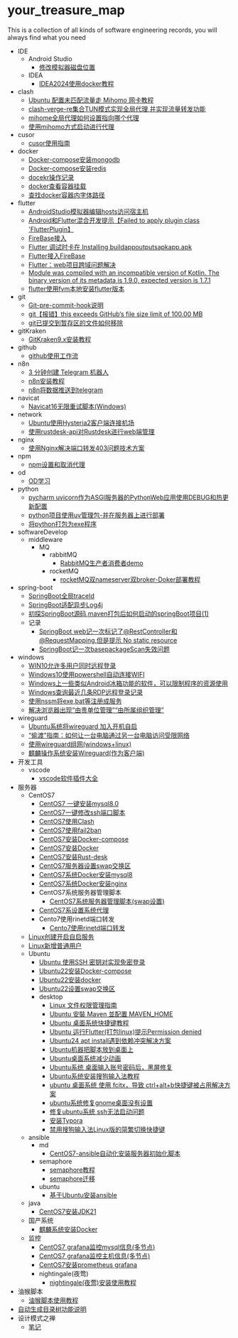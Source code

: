 # your_treasure_map
This is a collection of all kinds of software engineering records, you will always find what you need





- IDE
  - Android Studio
    - [修改模拟器磁盘位置](./IDE/Android%20Studio/修改模拟器磁盘位置.md)
  - IDEA
    - [IDEA2024使用docker教程](./IDE/IDEA/IDEA2024使用docker教程.md)
- clash
  - [Ubuntu 配置未匹配流量走 Mihomo 网卡教程](./clash/Ubuntu%20配置未匹配流量走%20Mihomo%20网卡教程.md)
  - [clash-verge-re集合TUN模式实现全局代理,并实现流量转发功能](./clash/clash-verge-re集合TUN模式实现全局代理,并实现流量转发功能.md)
  - [mihome全局代理如何设置指向哪个代理](./clash/mihome全局代理如何设置指向哪个代理.md)
  - [使用mihomo方式启动进行代理](./clash/使用mihomo方式启动进行代理.md)
- cusor
  - [cusor使用指南](./cusor/cusor使用指南.md)
- docker
  - [Docker-compose安装mongodb](./docker/Docker-compose安装mongodb.md)
  - [Docker-compose安装redis](./docker/Docker-compose安装redis.md)
  - [docekr操作记录](./docker/docekr操作记录.md)
  - [docker查看容器挂载](./docker/docker查看容器挂载.md)
  - [查找docker容器内字体路径](./docker/查找docker容器内字体路径.md)
- flutter
  - [AndroidStudio模拟器编辑hosts访问宿主机](./flutter/AndroidStudio模拟器编辑hosts访问宿主机.md)
  - [Android和Flutter混合开发提示【Failed to apply plugin class 'FlutterPlugin】](./flutter/Android和Flutter混合开发提示【Failed%20to%20apply%20plugin%20class%20'FlutterPlugin】.md)
  - [FireBase接入](./flutter/FireBase接入.md)
  - [Flutter 调试时卡在 Installing buildappoutputsapkapp.apk](./flutter/Flutter%20调试时卡在%20Installing%20buildappoutputsapkapp.apk.md)
  - [Flutter接入FireBase](./flutter/Flutter接入FireBase.md)
  - [Flutter：web项目跨域问题解决](./flutter/Flutter：web项目跨域问题解决.md)
  - [Module was compiled with an incompatible version of Kotlin. The binary version of its metadata is 1.9.0, expected version is 1.7.1](./flutter/Module%20was%20compiled%20with%20an%20incompatible%20version%20of%20Kotlin.%20The%20binary%20version%20of%20its%20metadata%20is%201.9.0,%20expected%20version%20is%201.7.1.md)
  - [flutter使用fvm本地安装flutter版本](./flutter/flutter使用fvm本地安装flutter版本.md)
- git
  - [Git-pre-commit-hook说明](./git/Git-pre-commit-hook说明.md)
  - [git【报错】this exceeds GitHub‘s file size limit of 100.00 MB](./git/git【报错】this%20exceeds%20GitHub‘s%20file%20size%20limit%20of%20100.00%20MB.md)
  - [git已提交到暂存区的文件如何移除](./git/git已提交到暂存区的文件如何移除.md)
- gitKraken
  - [GitKraken9.x安装教程](./gitKraken/GitKraken9.x安装教程.md)
- github
  - [github使用工作流](./github/github使用工作流.md)
- n8n
  - [3 分钟创建 Telegram 机器人](./n8n/3%20分钟创建%20Telegram%20机器人.md)
  - [n8n安装教程](./n8n/n8n安装教程.md)
  - [n8n将数据推送到telegram](./n8n/n8n将数据推送到telegram.md)
- navicat
  - [Navicat16无限重试脚本(Windows)](./navicat/Navicat16无限重试脚本(Windows).md)
- network
  - [Ubuntu使用Hysteria2客户端连接机场](./network/Ubuntu使用Hysteria2客户端连接机场.md)
  - [使用rustdesk-api对Rustdesk进行web端管理](./network/使用rustdesk-api对Rustdesk进行web端管理.md)
- nginx
  - [使用Nginx解决端口转发403问题技术方案](./nginx/使用Nginx解决端口转发403问题技术方案.md)
- npm
  - [npm设置和取消代理](./npm/npm设置和取消代理.md)
- od
  - [OD学习](./od/OD学习.md)
- python
  - [pycharm uvicorn作为ASGI服务器的PythonWeb应用使用DEBUG和热更新配置](./python/pycharm%20uvicorn作为ASGI服务器的PythonWeb应用使用DEBUG和热更新配置.md)
  - [python项目使用uv管理包-并在服务器上进行部署](./python/python项目使用uv管理包-并在服务器上进行部署.md)
  - [将python打包为exe程序](./python/将python打包为exe程序.md)
- softwareDevelop
  - middleware
    - MQ
      - rabbitMQ
        - [RabbitMQ生产者消费者demo](./softwareDevelop/middleware/MQ/rabbitMQ/RabbitMQ生产者消费者demo.md)
      - rocketMQ
        - [rocketMQ双nameserver双broker-Doker部署教程](./softwareDevelop/middleware/MQ/rocketMQ/rocketMQ双nameserver双broker-Doker部署教程.md)
- spring-boot
  - [SpringBoot全局traceId](./spring-boot/SpringBoot全局traceId.md)
  - [SpringBoot适配异步Log4j](./spring-boot/SpringBoot适配异步Log4j.md)
  - [初探SpringBoot源码,maven打包后如何启动的springBoot项目(1)](./spring-boot/初探SpringBoot源码,maven打包后如何启动的springBoot项目(1).md)
  - 记录
    - [SpringBoot web记一次标记了@RestController和@RequestMapping,但是提示 No static resource ](./spring-boot/记录/SpringBoot%20web记一次标记了@RestController和@RequestMapping,但是提示%20No%20static%20resource%20.md)
    - [SpringBoot记一次basepackageScan失效问题](./spring-boot/记录/SpringBoot记一次basepackageScan失效问题.md)
- windows
  - [WIN10允许多用户同时远程登录](./windows/WIN10允许多用户同时远程登录.md)
  - [Windows10使用powershell自动连接WIFI](./windows/Windows10使用powershell自动连接WIFI.md)
  - [Windows上一些类似Android冰箱功能的软件，可以限制程序的资源使用](./windows/Windows上一些类似Android冰箱功能的软件，可以限制程序的资源使用.md)
  - [Windows查询最近几条RDP远程登录记录](./windows/Windows查询最近几条RDP远程登录记录.md)
  - [使用nssm将exe,bat等注册成服务](./windows/使用nssm将exe,bat等注册成服务.md)
  - [解决浏览器出现“由贵单位管理”“由所属组织管理”](./windows/解决浏览器出现“由贵单位管理”“由所属组织管理”.md)
- wireguard
  - [Ubuntu系统将wireguard 加入开机自启](./wireguard/Ubuntu系统将wireguard%20加入开机自启.md)
  - [“偷渡”指南：如何让一台电脑通过另一台电脑访问受限网络](./wireguard/“偷渡”指南：如何让一台电脑通过另一台电脑访问受限网络.md)
  - [使用wireguard组网(windows+linux)](./wireguard/使用wireguard组网(windows+linux).md)
  - [麒麟操作系统安装Wireguard(作为客户端)](./wireguard/麒麟操作系统安装Wireguard(作为客户端).md)
- 开发工具
  - vscode
    - [vscode软件插件大全](./开发工具/vscode/vscode软件插件大全.md)
- 服务器
  - CentOS7
    - [CentOS7 一键安装mysql8.0](./服务器/CentOS7/CentOS7%20一键安装mysql8.0.md)
    - [CentOS7一键修改ssh端口脚本](./服务器/CentOS7/CentOS7一键修改ssh端口脚本.md)
    - [CentOS7使用Clash](./服务器/CentOS7/CentOS7使用Clash.md)
    - [CentOS7使用fail2ban](./服务器/CentOS7/CentOS7使用fail2ban.md)
    - [CentOS7安装Docker-compose](./服务器/CentOS7/CentOS7安装Docker-compose.md)
    - [CentOS7安装Docker](./服务器/CentOS7/CentOS7安装Docker.md)
    - [CentOS7安装Rust-desk](./服务器/CentOS7/CentOS7安装Rust-desk.md)
    - [CentOS7服务器设置swap交换区](./服务器/CentOS7/CentOS7服务器设置swap交换区.md)
    - [CentOS7系统Docker安装mysql8](./服务器/CentOS7/CentOS7系统Docker安装mysql8.md)
    - [CentOS7系统Docker安装nginx](./服务器/CentOS7/CentOS7系统Docker安装nginx.md)
    - CentOS7系统服务器管理脚本
      - [CentOS7系统服务器管理脚本(swap设置)](./服务器/CentOS7/CentOS7系统服务器管理脚本/CentOS7系统服务器管理脚本(swap设置).md)
    - [CentOS7系设置系统代理](./服务器/CentOS7/CentOS7系设置系统代理.md)
    - Cento7使用rinetd端口转发
      - [Cento7使用rinetd端口转发](./服务器/CentOS7/Cento7使用rinetd端口转发/Cento7使用rinetd端口转发.md)
  - [Linux创建开启自启服务](./服务器/Linux创建开启自启服务.md)
  - [Linux新增普通用户](./服务器/Linux新增普通用户.md)
  - Ubuntu
    - [Ubuntu 使用SSH 密钥对实现免密登录](./服务器/Ubuntu/Ubuntu%20使用SSH%20密钥对实现免密登录.md)
    - [Ubuntu22安装Docker-compose](./服务器/Ubuntu/Ubuntu22安装Docker-compose.md)
    - [Ubuntu22安装docker](./服务器/Ubuntu/Ubuntu22安装docker.md)
    - [Ubuntu22设置swap交换区](./服务器/Ubuntu/Ubuntu22设置swap交换区.md)
    - desktop
      - [Linux 文件权限管理指南](./服务器/Ubuntu/desktop/Linux%20文件权限管理指南.md)
      - [Ubuntu 安裝 Maven 並配置 MAVEN_HOME](./服务器/Ubuntu/desktop/Ubuntu%20安裝%20Maven%20並配置%20MAVEN_HOME.md)
      - [Ubuntu 桌面系统快捷键教程](./服务器/Ubuntu/desktop/Ubuntu%20桌面系统快捷键教程.md)
      - [Ubuntu 运行Flutter(打包linux)提示Permission denied](./服务器/Ubuntu/desktop/Ubuntu%20运行Flutter(打包linux)提示Permission%20denied.md)
      - [Ubuntu24 apt install遇到依赖冲突解决方案](./服务器/Ubuntu/desktop/Ubuntu24%20apt%20install遇到依赖冲突解决方案.md)
      - [Ubuntu机器把脚本放到桌面上](./服务器/Ubuntu/desktop/Ubuntu机器把脚本放到桌面上.md)
      - [Ubuntu桌面系统减少动画](./服务器/Ubuntu/desktop/Ubuntu桌面系统减少动画.md)
      - [Ubuntu系统 桌面输入账号密码后，黑屏修复](./服务器/Ubuntu/desktop/Ubuntu系统%20桌面输入账号密码后，黑屏修复.md)
      - [Ubuntu系统安装搜狗输入法教程](./服务器/Ubuntu/desktop/Ubuntu系统安装搜狗输入法教程.md)
      - [ubuntu 桌面系统 使用 fcitx，导致 ctrl+alt+b快捷键被占用解决方案](./服务器/Ubuntu/desktop/ubuntu%20桌面系统%20使用%20fcitx，导致%20ctrl+alt+b快捷键被占用解决方案.md)
      - [ubuntu系统修复gnome桌面没有设置](./服务器/Ubuntu/desktop/ubuntu系统修复gnome桌面没有设置.md)
      - [修复ubuntu系统 ssh无法启动问题](./服务器/Ubuntu/desktop/修复ubuntu系统%20ssh无法启动问题.md)
      - [安装Typora](./服务器/Ubuntu/desktop/安装Typora.md)
      - [禁用搜狗输入法Linux版的简繁切换快捷键](./服务器/Ubuntu/desktop/禁用搜狗输入法Linux版的简繁切换快捷键.md)
  - ansible
    - md
      - [CentOS7-ansible自动化安装服务器初始化脚本](./服务器/ansible/md/CentOS7-ansible自动化安装服务器初始化脚本.md)
    - semaphore
      - [semaphore教程](./服务器/ansible/semaphore/semaphore教程.md)
      - [semaphore迁移](./服务器/ansible/semaphore/semaphore迁移.md)
    - ubuntu
      - [基于Ubuntu安装ansible](./服务器/ansible/ubuntu/基于Ubuntu安装ansible.md)
  - java
    - [CentOS7安装JDK21](./服务器/java/CentOS7安装JDK21.md)
  - 国产系统
    - [麒麟系统安装Docker](./服务器/国产系统/麒麟系统安装Docker.md)
  - 监控
    - [CentOS7 grafana监控mysql信息(多节点)](./服务器/监控/CentOS7%20grafana监控mysql信息(多节点).md)
    - [CentOS7 grafana监控主机信息(多节点)](./服务器/监控/CentOS7%20grafana监控主机信息(多节点).md)
    - [CentOS7安装prometheus grafana](./服务器/监控/CentOS7安装prometheus%20grafana.md)
    - nightingale(夜莺)
      - [nightingale(夜莺)安装使用教程](./服务器/监控/nightingale(夜莺)/nightingale(夜莺)安装使用教程.md)
- 油猴脚本
  - [油猴脚本使用教程](./油猴脚本/油猴脚本使用教程.md)
- [自动生成目录树功能说明](./自动生成目录树功能说明.md)
- 设计模式之禅
  - [笔记](./设计模式之禅/笔记.md)